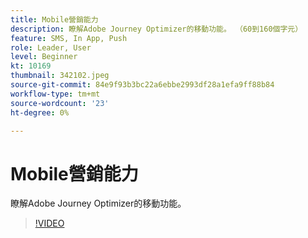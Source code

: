 ```yaml
---
title: Mobile營銷能力
description: 瞭解Adobe Journey Optimizer的移動功能。 （60到160個字元）
feature: SMS, In App, Push
role: Leader, User
level: Beginner
kt: 10169
thumbnail: 342102.jpeg
source-git-commit: 84e9f93b3bc22a6ebbe2993df28a1efa9ff88b84
workflow-type: tm+mt
source-wordcount: '23'
ht-degree: 0%

---
```



# Mobile營銷能力

瞭解Adobe Journey Optimizer的移動功能。

>[!VIDEO](https://video.tv.adobe.com/v/342102?quality=12&learn=on)
